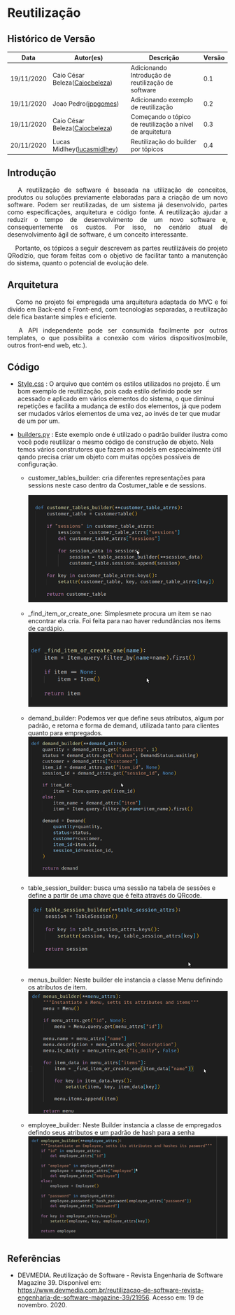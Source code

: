 # Reutilização

## Histórico de Versão

<table>
  <thead>
    <tr>
      <th>Data</th>
      <th>Autor(es)</th>
      <th>Descrição</th>
      <th>Versão</th>  
    </tr>
  </thead>

  <tbody>
    <tr>
      <td>19/11/2020</td>
      <td>
        Caio César Beleza(<a target="blank" href="https://github.com/Caiocbeleza">Caiocbeleza</a>)
      </td>
      <td>Adicionando Introdução de reutilização de software</td>
      <td>0.1</td>
    </tr>
    <tr>
      <td>19/11/2020</td>
      <td>
        Joao Pedro(<a target="blank" href="https://github.com/Caiocbeleza">jppgomes</a>)
      </td>
      <td>Adicionando exemplo de reutilização</td>
      <td>0.2</td>
    </tr>
    <tr>
      <td>19/11/2020</td>
      <td>
        Caio César Beleza(<a target="blank" href="https://github.com/Caiocbeleza">Caiocbeleza</a>)
      </td>
      <td>Começando o tópico de reutilização a nivel de arquitetura</td>
      <td>0.3</td>
    </tr>
    <tr>
      <td>20/11/2020</td>
      <td>
        Lucas Midlhey(<a target="blank" href="https://github.com/lucasmidlhey">lucasmidlhey</a>)
      </td>
      <td>Reutilização do builder por tópicos</td>
      <td>0.4</td>
    </tr>
  </tbody>
</table>

## Introdução

<p align="justify">&emsp;
A reutilização de software é baseada na utilização de conceitos, produtos ou soluções previamente elaboradas para a criação de um novo software. Podem ser reutilizadas, de um sistema já desenvolvido, partes como especificações, arquitetura e código fonte. A reutilização ajudar a reduzir o tempo de desenvolvimento de um novo software e, consequentemente os custos. Por isso, no cenário atual de desenvolvimento ágil de software, é um conceito interessante.
</p>
<p align="justify">&emsp;
Portanto, os tópicos a seguir descrevem as partes reutilizáveis do projeto QRodízio, que foram feitas com o objetivo de facilitar tanto a manutenção do sistema, quanto o potencial de evolução dele.
</p>

## Arquitetura

<p align="justify">&emsp;
Como no projeto foi empregada uma arquitetura adaptada do MVC e foi divido em Back-end e Front-end, com tecnologias separadas, a reutilização dele fica bastante simples e eficiente.
</p>

<p align="justify">&emsp;
A API independente pode ser consumida facilmente por outros templates, o que possibilita a conexão com vários dispositivos(mobile, outros front-end web, etc.).
</p>

## Código

<ul>
<li>

[Style.css](https://github.com/UnBArqDsw/2020.1_G10_QRodizio_Frontend/blob/tables-and-qrcodes/src/assets/styles/styles.css) : O arquivo que contém os estilos utilizados no projeto. É um bom exemplo de reutilização, pois cada estilo definido pode ser acessado e aplicado em vários elementos do sistema, o que diminui repetições e facilita a mudança de estilo dos elementos, já que podem ser mudados vários elementos de uma vez, ao invés de ter que mudar de um por um.

</li>

<li>

[builders.py](https://github.com/UnBArqDsw/2020.1_G10_QRodizio_Backend/blob/develop/qrodizio/builders.py) : Este exemplo onde é utilizado o padrão builder ilustra como você pode reutilizar o mesmo código de construção de objeto. Nela temos vários construtores que fazem as models em especialmente útil qando precisa criar um objeto com muitas opções possíveis de configuração.

<ul>
<li>
   customer_tables_builder: cria diferentes representações para sessions neste caso dentro da Costumer_table e de sessions.

[![builder de cliente](../images/reutilizacao/costumer_table_builder.png)](ttps://ibb.co/bdhHf6k)

</li>
<li>

\_find_item_or_create_one: Simplesmete procura um item se nao encontrar ela cria. Foi feita para nao haver redundâncias nos items de cardápio.
[![builder de criar item](../images/reutilizacao/find_item_or_create_one.png)](https://ibb.co/q02jPHt)

</li>
<li>

demand_builder: Podemos ver que define seus atributos, algum por padrão, e retorna e forma de demand, utilizada tanto para clientes quanto para empregados.
[![builder de pedido](../images/reutilizacao/demand_builder.png)](https://ibb.co/TKWtC91)

</li>
<li>

table_session_builder: busca uma sessão na tabela de sessões e define a partir de uma chave que é feita através do QRcode.
[![builder de sessão da tabela](../images/reutilizacao/table_session_builder.png)](https://ibb.co/8mRLgLS)

</li>
<li>

menus_builder: Neste builder ele instancia a classe Menu definindo os atributos de item.
[![builder de menu](../images/reutilizacao/menus_builder.png)](https://ibb.co/CBsQKpj)

</li>
<li>

employee_builder: Neste Builder instancia a classe de empregados defindo seus atributos e um padrão de hash para a senha
[![builder de empregado](../images/reutilizacao/employee_builder.png)](https://ibb.co/ws4ryyg)

</li>
</ul>
</li>

</ul>

## Referências

<ul>
<li>

DEVMEDIA. Reutilização de Software - Revista Engenharia de Software Magazine 39. Disponível em: https://www.devmedia.com.br/reutilizacao-de-software-revista-engenharia-de-software-magazine-39/21956. Acesso em: 19 de novembro. 2020.

</li>
</ul>
